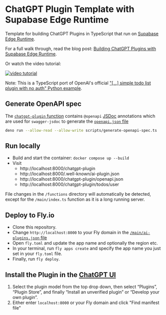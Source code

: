 # ChatGPT Plugin Template with Supabase Edge Runtime

Template for building ChatGPT Plugins in TypeScript that run on [Supabase Edge Runtime](https://supabase.com/blog/edge-runtime-self-hosted-deno-functions).

For a full walk through, read the blog post: [Building ChatGPT Plugins with Supabase Edge Runtime](https://supabase.com/blog/building-chatgpt-plugins-template). 

Or watch the video tutorial:

[![video tutorial](https://img.youtube.com/vi/4pa-eEXQHJQ/0.jpg)](https://www.youtube.com/watch?v=4pa-eEXQHJQ)

Note: This is a TypeScript port of OpenAI's official ["[...] simple todo list plugin with no auth" Python example](https://platform.openai.com/docs/plugins/examples).

## Generate OpenAPI spec

The [`chatgpt-plugin` function](./functions/chatgpt-plugin/index.ts) contains `@openapi` [JSDoc](https://jsdoc.app/) annotations which are used for `swagger-jsdoc` to generate the [`openapi.json` file](./functions/chatgpt-plugin/openapi.json)

```bash
deno run --allow-read --allow-write scripts/generate-openapi-spec.ts
```

## Run locally

- Build and start the container: `docker compose up --build`
- Visit
  - http://localhost:8000/chatgpt-plugin
  - http://localhost:8000/.well-known/ai-plugin.json
  - http://localhost:8000/chatgpt-plugin/openapi.json
  - http://localhost:8000/chatgpt-plugin/todos/user

File changes in the `/functions` directory will automatically be detected, except for the `/main/index.ts` function as it is a long running server.

## Deploy to Fly.io

- Clone this repository.
- Change `http://localhost:8000` to your Fly domain in the [`/main/ai-plugins.json` file](./functions/main/ai-plugins.json)
- Open `fly.toml` and update the app name and optionally the region etc.
- In your terminal, run `fly apps create` and specify the app name you just set in your `fly.toml` file.
- Finally, run `fly deploy`.

## Install the Plugin in the [ChatGPT UI](https://chat.openai.com/)

1. Select the plugin model from the top drop down, then select “Plugins”, “Plugin Store”, and finally “Install an unverified plugin” or “Develop your own plugin”.
2. Either enter `localhost:8000` or your Fly domain and click "Find manifest file"
